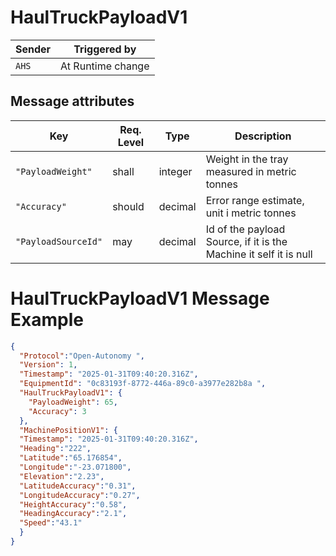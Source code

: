 # HaulTruckPayloadV1

|Sender| Triggered by | 
|---|---|
|`AHS` |  At Runtime change |

## Message attributes

| Key                  | Req. Level | Type          |  Description                                             |
|-------------------------|-----------|--------------|---------------------------------------------------------|
| `"PayloadWeight"`           | shall     | integer   |   Weight in the tray measured in metric tonnes                   |
| `"Accuracy"`    | should    | decimal     |  Error range estimate, unit i metric tonnes        |
| `"PayloadSourceId"`     | may     | decimal      | Id of the payload Source, if it is the Machine it self it is null      |


# HaulTruckPayloadV1 Message Example
```json
{
  "Protocol":"Open-Autonomy ",
  "Version": 1,
  "Timestamp": "2025-01-31T09:40:20.316Z",
  "EquipmentId": "0c83193f-8772-446a-89c0-a3977e282b8a ",
  "HaulTruckPayloadV1": {
    "PayloadWeight": 65,
    "Accuracy": 3
  },
  "MachinePositionV1": {
  "Timestamp": "2025-01-31T09:40:20.316Z",
  "Heading":"222",
  "Latitude":"65.176854",
  "Longitude":"-23.071800",
  "Elevation":"2.23",
  "LatitudeAccuracy":"0.31",
  "LongitudeAccuracy":"0.27",
  "HeightAccuracy":"0.58",
  "HeadingAccuracy":"2.1",
  "Speed":"43.1"
  }
}
```
